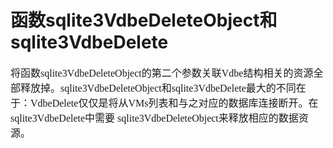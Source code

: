 # 函数sqlite3VdbeDeleteObject和sqlite3VdbeDelete
<font face="微软雅黑" size="3px">

将函数sqlite3VdbeDeleteObject的第二个参数关联Vdbe结构相关的资源全部释放掉。sqlite3VdbeDeleteObject和sqlite3VdbeDelete最大的不同在于：VdbeDelete仅仅是将从VMs列表和与之对应的数据库连接断开。在sqlite3VdbeDelete中需要
sqlite3VdbeDeleteObject来释放相应的数据资源。
